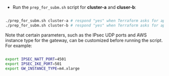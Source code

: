 * Run the `prep_for_subm.sh` script for **cluster-a** and **cluser-b**:

```bash

./prep_for_subm.sh cluster-a # respond "yes" when Terraform asks for approval, or otherwise add the -auto-approve flag
./prep_for_subm.sh cluster-b # respond "yes" when Terraform asks for approval, or otherwise add the -auto-approve flag

```

Note that certain parameters, such as the IPsec UDP ports and AWS instance type for the gateway,
can be customized before running the script. For example:

```bash

export IPSEC_NATT_PORT=4501
export IPSEC_IKE_PORT=501
export GW_INSTANCE_TYPE=m4.xlarge

```
